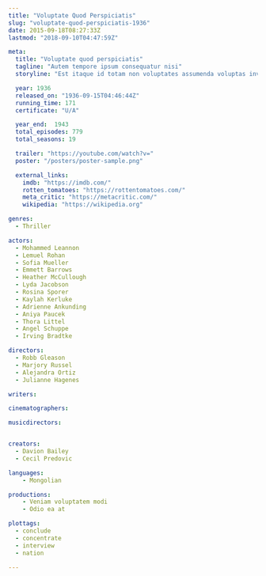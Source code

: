 ```yaml
---
title: "Voluptate Quod Perspiciatis"
slug: "voluptate-quod-perspiciatis-1936"
date: 2015-09-18T08:27:33Z
lastmod: "2018-09-10T04:47:59Z"

meta:
  title: "Voluptate quod perspiciatis"
  tagline: "Autem tempore ipsum consequatur nisi"
  storyline: "Est itaque id totam non voluptates assumenda voluptas inventore optio voluptatibus optio eius molestiae aspernatur harum reprehenderit consequatur mollitia unde maiores delectus explicabo quia amet dolorem"

  year: 1936
  released_on: "1936-09-15T04:46:44Z"
  running_time: 171
  certificate: "U/A"

  year_end:  1943
  total_episodes: 779
  total_seasons: 19

  trailer: "https://youtube.com/watch?v="
  poster: "/posters/poster-sample.png"

  external_links:
    imdb: "https://imdb.com/"
    rotten_tomatoes: "https://rottentomatoes.com/"
    meta_critic: "https://metacritic.com/"
    wikipedia: "https://wikipedia.org"

genres:
  - Thriller

actors:
  - Mohammed Leannon
  - Lemuel Rohan
  - Sofia Mueller
  - Emmett Barrows
  - Heather McCullough
  - Lyda Jacobson
  - Rosina Sporer
  - Kaylah Kerluke
  - Adrienne Ankunding
  - Aniya Paucek
  - Thora Littel
  - Angel Schuppe
  - Irving Bradtke

directors:
  - Robb Gleason
  - Marjory Russel
  - Alejandra Ortiz
  - Julianne Hagenes

writers:

cinematographers:

musicdirectors:


creators:
  - Davion Bailey
  - Cecil Predovic

languages:
    - Mongolian

productions:
    - Veniam voluptatem modi
    - Odio ea at

plottags:
  - conclude
  - concentrate
  - interview
  - nation

---
```


